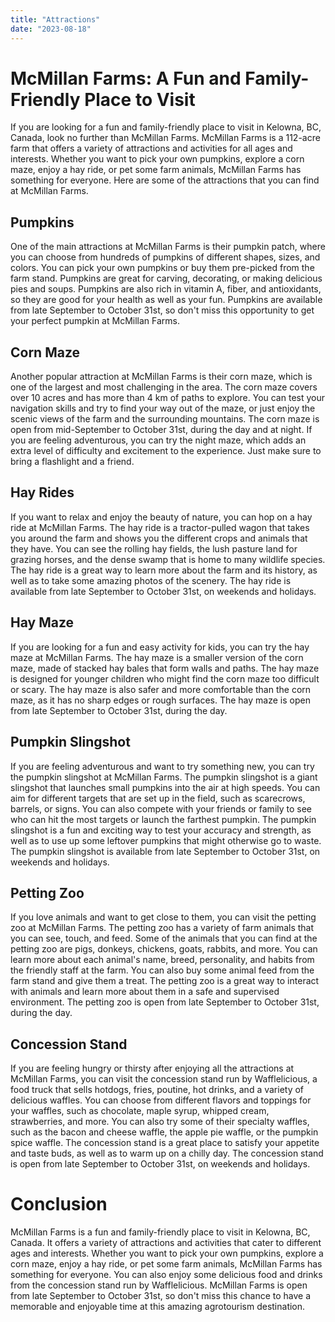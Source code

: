 ```yaml
---
title: "Attractions"
date: "2023-08-18"
---
```


# McMillan Farms: A Fun and Family-Friendly Place to Visit

If you are looking for a fun and family-friendly place to visit in Kelowna, BC, Canada, look no further than McMillan Farms. McMillan Farms is a 112-acre farm that offers a variety of attractions and activities for all ages and interests. Whether you want to pick your own pumpkins, explore a corn maze, enjoy a hay ride, or pet some farm animals, McMillan Farms has something for everyone. Here are some of the attractions that you can find at McMillan Farms.

## Pumpkins

One of the main attractions at McMillan Farms is their pumpkin patch, where you can choose from hundreds of pumpkins of different shapes, sizes, and colors. You can pick your own pumpkins or buy them pre-picked from the farm stand. Pumpkins are great for carving, decorating, or making delicious pies and soups. Pumpkins are also rich in vitamin A, fiber, and antioxidants, so they are good for your health as well as your fun. Pumpkins are available from late September to October 31st, so don't miss this opportunity to get your perfect pumpkin at McMillan Farms.

## Corn Maze

Another popular attraction at McMillan Farms is their corn maze, which is one of the largest and most challenging in the area. The corn maze covers over 10 acres and has more than 4 km of paths to explore. You can test your navigation skills and try to find your way out of the maze, or just enjoy the scenic views of the farm and the surrounding mountains. The corn maze is open from mid-September to October 31st, during the day and at night. If you are feeling adventurous, you can try the night maze, which adds an extra level of difficulty and excitement to the experience. Just make sure to bring a flashlight and a friend.

## Hay Rides

If you want to relax and enjoy the beauty of nature, you can hop on a hay ride at McMillan Farms. The hay ride is a tractor-pulled wagon that takes you around the farm and shows you the different crops and animals that they have. You can see the rolling hay fields, the lush pasture land for grazing horses, and the dense swamp that is home to many wildlife species. The hay ride is a great way to learn more about the farm and its history, as well as to take some amazing photos of the scenery. The hay ride is available from late September to October 31st, on weekends and holidays.

## Hay Maze

If you are looking for a fun and easy activity for kids, you can try the hay maze at McMillan Farms. The hay maze is a smaller version of the corn maze, made of stacked hay bales that form walls and paths. The hay maze is designed for younger children who might find the corn maze too difficult or scary. The hay maze is also safer and more comfortable than the corn maze, as it has no sharp edges or rough surfaces. The hay maze is open from late September to October 31st, during the day.

## Pumpkin Slingshot

If you are feeling adventurous and want to try something new, you can try the pumpkin slingshot at McMillan Farms. The pumpkin slingshot is a giant slingshot that launches small pumpkins into the air at high speeds. You can aim for different targets that are set up in the field, such as scarecrows, barrels, or signs. You can also compete with your friends or family to see who can hit the most targets or launch the farthest pumpkin. The pumpkin slingshot is a fun and exciting way to test your accuracy and strength, as well as to use up some leftover pumpkins that might otherwise go to waste. The pumpkin slingshot is available from late September to October 31st, on weekends and holidays.

## Petting Zoo

If you love animals and want to get close to them, you can visit the petting zoo at McMillan Farms. The petting zoo has a variety of farm animals that you can see, touch, and feed. Some of the animals that you can find at the petting zoo are pigs, donkeys, chickens, goats, rabbits, and more. You can learn more about each animal's name, breed, personality, and habits from the friendly staff at the farm. You can also buy some animal feed from the farm stand and give them a treat. The petting zoo is a great way to interact with animals and learn more about them in a safe and supervised environment. The petting zoo is open from late September to October 31st, during the day.

## Concession Stand

If you are feeling hungry or thirsty after enjoying all the attractions at McMillan Farms, you can visit the concession stand run by Wafflelicious, a food truck that sells hotdogs, fries, poutine, hot drinks, and a variety of delicious waffles. You can choose from different flavors and toppings for your waffles, such as chocolate, maple syrup, whipped cream, strawberries, and more. You can also try some of their specialty waffles, such as the bacon and cheese waffle, the apple pie waffle, or the pumpkin spice waffle. The concession stand is a great place to satisfy your appetite and taste buds, as well as to warm up on a chilly day. The concession stand is open from late September to October 31st, on weekends and holidays.

# Conclusion

McMillan Farms is a fun and family-friendly place to visit in Kelowna, BC, Canada. It offers a variety of attractions and activities that cater to different ages and interests. Whether you want to pick your own pumpkins, explore a corn maze, enjoy a hay ride, or pet some farm animals, McMillan Farms has something for everyone. You can also enjoy some delicious food and drinks from the concession stand run by Wafflelicious. McMillan Farms is open from late September to October 31st, so don't miss this chance to have a memorable and enjoyable time at this amazing agrotourism destination.

